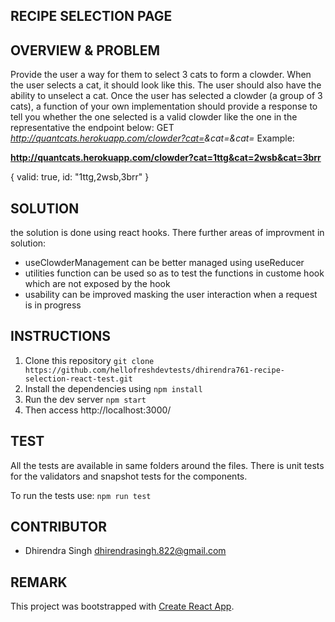 ## RECIPE SELECTION PAGE

## OVERVIEW & PROBLEM

Provide the user a way for them to select 3 cats to form a clowder. When the
user selects a cat, it should look like this. The user should also have the
ability to unselect a cat. Once the user has selected a clowder (a group of 3
cats), a function of your own implementation should provide a response to tell
you whether the one selected is a valid clowder like the one in the
representative the endpoint below: 
GET _http://quantcats.herokuapp.com/clowder?cat=<id1>&cat=<id2>&cat=<id3>_ Example:

  **http://quantcats.herokuapp.com/clowder?cat=1ttg&cat=2wsb&cat=3brr**

{ 
  valid: true, 
  id: "1ttg,2wsb,3brr" 
}

## SOLUTION

the solution is done using react hooks. There further areas of improvment in
solution:

- useClowderManagement can be better managed using useReducer
- utilities function can be used so as to test the functions in custome hook
  which are not exposed by the hook
- usability can be improved masking the user interaction when a request is in
  progress

## INSTRUCTIONS

1. Clone this repository
   `git clone https://github.com/hellofreshdevtests/dhirendra761-recipe-selection-react-test.git`
2. Install the dependencies using `npm install`
3. Run the dev server `npm start`
4. Then access http://localhost:3000/

## TEST

All the tests are available in same folders around the files. There is unit
tests for the validators and snapshot tests for the components.

To run the tests use: `npm run test`

## CONTRIBUTOR

- Dhirendra Singh <dhirendrasingh.822@gmail.com>

## REMARK

This project was bootstrapped with
[Create React App](https://github.com/facebook/create-react-app).

